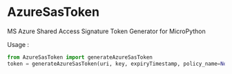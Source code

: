 # AzureSasToken
MS Azure Shared Access Signature Token Generator for MicroPython

Usage :
```python
from AzureSasToken import generateAzureSasToken
token = generateAzureSasToken(uri, key, expiryTimestamp, policy_name=None)
```
